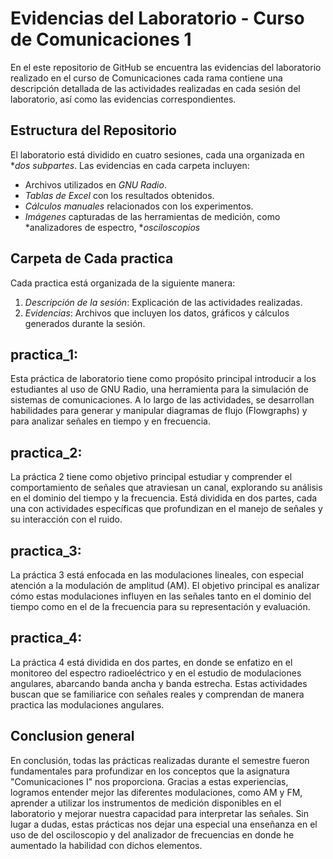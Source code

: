 # Evidencias del Laboratorio - Curso de Comunicaciones 1 
En el este repositorio de GitHub se encuentra las evidencias del  laboratorio realizado en el curso de Comunicaciones cada rama contiene una descripción detallada de las actividades realizadas en cada sesión del laboratorio, así como las evidencias correspondientes.

## Estructura del Repositorio

El laboratorio está dividido en cuatro sesiones, cada una organizada en **dos subpartes*. Las evidencias en cada carpeta incluyen:

- Archivos utilizados en *GNU Radio*.
- *Tablas de Excel* con los resultados obtenidos.
- *Cálculos manuales* relacionados con los experimentos.
- *Imágenes* capturadas de las herramientas de medición, como *analizadores de espectro, **osciloscopios*
## Carpeta de Cada practica
Cada practica está organizada de la siguiente manera:
1. *Descripción de la sesión*: Explicación de las actividades realizadas.
2. *Evidencias*: Archivos que incluyen los datos, gráficos y cálculos generados durante la sesión.

## practica_1:

Esta práctica de laboratorio tiene como propósito principal introducir a los estudiantes al uso de GNU Radio, una herramienta para la simulación de sistemas de comunicaciones. A lo largo de las actividades, se desarrollan habilidades para generar y manipular diagramas de flujo (Flowgraphs) y para analizar señales en tiempo y en frecuencia.

## practica_2:

La práctica 2 tiene como objetivo principal estudiar y comprender el comportamiento de señales que atraviesan un canal, explorando su análisis en el dominio del tiempo y la frecuencia. Está dividida en dos partes, cada una con actividades específicas que profundizan en el manejo de señales y su interacción con el ruido.

## practica_3:
La práctica 3 está enfocada en las modulaciones lineales, con especial atención a la modulación de amplitud (AM). El objetivo principal es analizar cómo estas modulaciones influyen en las señales tanto en el dominio del tiempo como en el de la frecuencia para su representación y evaluación.


## practica_4:
La práctica 4 está dividida en dos partes, en donde se enfatizo en el monitoreo del espectro radioeléctrico y en el estudio de modulaciones angulares, abarcando banda ancha y banda estrecha. Estas actividades buscan que se familiarice con señales reales y comprendan de manera practica las modulaciones angulares.

## Conclusion general

En conclusión, todas las prácticas realizadas durante el semestre fueron fundamentales para profundizar en los conceptos que la asignatura "Comunicaciones I" nos proporciona. Gracias a estas experiencias, logramos entender mejor las diferentes modulaciones, como AM y FM, aprender a utilizar los instrumentos de medición disponibles en el laboratorio y mejorar nuestra capacidad para interpretar las señales. Sin lugar a dudas, estas prácticas nos dejar una especial una enseñanza en el uso de del osciloscopio y del analizador de frecuencias en donde he aumentado la habilidad con dichos elementos.

